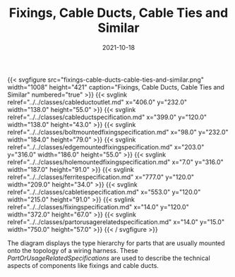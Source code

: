 ﻿---
title: Fixings, Cable Ducts, Cable Ties and Similar
toc: false
type: specs
layout: diagram
date: "2021-10-18"
draft: false
specification: VEC
version: 1.2.1
documentType: "Recommendation"
elementType: Diagram
classes:
  - CableDuctOutlet
  - CableDuctSpecification
  - BoltMountedFixingSpecification
  - EdgeMountedFixingSpecification
  - HoleMountedFixingSpecification
  - FerriteSpecification
  - CableTieSpecification
  - FixingSpecification
  - PartOrUsageRelatedSpecification
menu:
  VEC-1.2.1:    
    parent: component-characteristics
    identifier: component-characteristics/fixings-cable-ducts-cable-ties-and-similar
    weight: 1005009 

# Prev/next pager order (if `docs_section_pager` enabled in `params.toml`)
weight: 1005009
---
{{< svgfigure src="fixings-cable-ducts-cable-ties-and-similar.png" width="1008" height="421" caption="Fixings, Cable Ducts, Cable Ties and Similar" numbered="true" >}}
  {{< svglink relref="../../classes/cableductoutlet.md" x="406.0" y="232.0" width="138.0" height="55.0" >}}
  {{< svglink relref="../../classes/cableductspecification.md" x="399.0" y="120.0" width="138.0" height="43.0" >}}
  {{< svglink relref="../../classes/boltmountedfixingspecification.md" x="98.0" y="232.0" width="184.0" height="79.0" >}}
  {{< svglink relref="../../classes/edgemountedfixingspecification.md" x="203.0" y="316.0" width="186.0" height="55.0" >}}
  {{< svglink relref="../../classes/holemountedfixingspecification.md" x="7.0" y="316.0" width="187.0" height="91.0" >}}
  {{< svglink relref="../../classes/ferritespecification.md" x="777.0" y="120.0" width="209.0" height="34.0" >}}
  {{< svglink relref="../../classes/cabletiespecification.md" x="553.0" y="120.0" width="215.0" height="91.0" >}}
  {{< svglink relref="../../classes/fixingspecification.md" x="14.0" y="120.0" width="372.0" height="67.0" >}}
  {{< svglink relref="../../classes/partorusagerelatedspecification.md" x="14.0" y="15.0" width="750.0" height="57.0" >}}
{{< / svgfigure >}}
<p> The diagram displays the type hierarchy for parts that are usually mounted onto the topology of a wiring harness. These <i>PartOrUsageRelatedSpecifications</i> are used to describe the technical aspects of components like fixings and cable ducts.      </p>